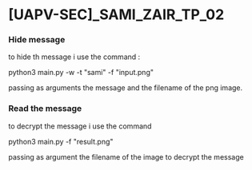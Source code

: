 # [UAPV-SEC]_SAMI_ZAIR_TP_02


### Hide message 

to hide th message i use the command : 

python3 main.py -w -t "sami" -f "input.png"

passing as arguments the message and the filename of the png image. 


### Read the message  

to decrypt the message i use the command 

python3 main.py -f "result.png"

passing as argument the filename of the image to decrypt the message